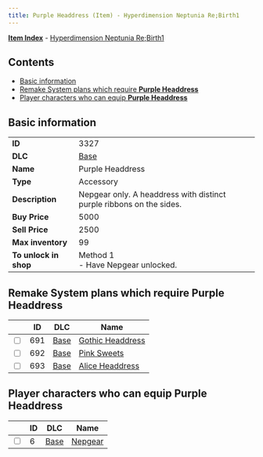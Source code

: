 ```yaml
---
title: Purple Headdress (Item) - Hyperdimension Neptunia Re;Birth1
---
```


[**Item Index**](/neptunia/rb1/item/index.html) - [Hyperdimension Neptunia Re;Birth1](/neptunia/rb1)

## Contents

- [Basic information](#basic-information)
- [Remake System plans which require **Purple Headdress**](#remake-system-plans-which-require-purple-headdress)
- [Player characters who can equip **Purple Headdress**](#player-characters-who-can-equip-purple-headdress)
## Basic information

|   |   |
| -- | -- |
| **ID** | 3327 |
| **DLC** | [Base](/neptunia/rb1/dlc/1-base.html) |
| **Name** | Purple Headdress |
| **Type** | Accessory |
| **Description** | Nepgear only. A headdress with distinct purple ribbons on the sides. |
| **Buy Price** | 5000 |
| **Sell Price** | 2500 |
| **Max inventory** | 99 |
| **To unlock in shop** | Method 1<br />- Have Nepgear unlocked. |


## Remake System plans which require **Purple Headdress**

|    | ID | DLC | Name |
| -- | -- | --- | ---- |
| <input type="checkbox" id="rb1-quest-1-691" class="trackbox" /> | 691 | [Base](/neptunia/rb1/dlc/1-base.html) | [Gothic Headdress](/neptunia/rb1/quest/1-691-gothic-headdress.html) |
| <input type="checkbox" id="rb1-quest-1-692" class="trackbox" /> | 692 | [Base](/neptunia/rb1/dlc/1-base.html) | [Pink Sweets](/neptunia/rb1/quest/1-692-pink-sweets.html) |
| <input type="checkbox" id="rb1-quest-1-693" class="trackbox" /> | 693 | [Base](/neptunia/rb1/dlc/1-base.html) | [Alice Headdress](/neptunia/rb1/quest/1-693-alice-headdress.html) |


## Player characters who can equip **Purple Headdress**

|    | ID | DLC | Name |
| -- | -- | --- | ---- |
| <input type="checkbox" id="rb1-player-1-6" class="trackbox" /> | 6 | [Base](/neptunia/rb1/dlc/1-base.html) | [Nepgear](/neptunia/rb1/player/1-6-nepgear.html) |
